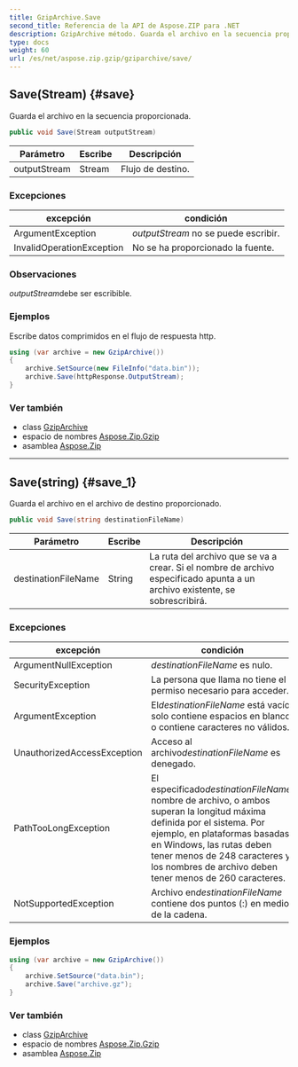 ```yaml
---
title: GzipArchive.Save
second_title: Referencia de la API de Aspose.ZIP para .NET
description: GzipArchive método. Guarda el archivo en la secuencia proporcionada.
type: docs
weight: 60
url: /es/net/aspose.zip.gzip/gziparchive/save/
---
```

## Save(Stream) {#save}

Guarda el archivo en la secuencia proporcionada.

```csharp
public void Save(Stream outputStream)
```

| Parámetro | Escribe | Descripción |
| --- | --- | --- |
| outputStream | Stream | Flujo de destino. |

### Excepciones

| excepción | condición |
| --- | --- |
| ArgumentException | *outputStream* no se puede escribir. |
| InvalidOperationException | No se ha proporcionado la fuente. |

### Observaciones

*outputStream*debe ser escribible.

### Ejemplos

Escribe datos comprimidos en el flujo de respuesta http.

```csharp
using (var archive = new GzipArchive()) 
{
    archive.SetSource(new FileInfo("data.bin"));
    archive.Save(httpResponse.OutputStream);
}
```

### Ver también

* class [GzipArchive](../)
* espacio de nombres [Aspose.Zip.Gzip](../../gziparchive/)
* asamblea [Aspose.Zip](../../../)

---

## Save(string) {#save_1}

Guarda el archivo en el archivo de destino proporcionado.

```csharp
public void Save(string destinationFileName)
```

| Parámetro | Escribe | Descripción |
| --- | --- | --- |
| destinationFileName | String | La ruta del archivo que se va a crear. Si el nombre de archivo especificado apunta a un archivo existente, se sobrescribirá. |

### Excepciones

| excepción | condición |
| --- | --- |
| ArgumentNullException | *destinationFileName* es nulo. |
| SecurityException | La persona que llama no tiene el permiso necesario para acceder. |
| ArgumentException | El*destinationFileName* está vacío, solo contiene espacios en blanco o contiene caracteres no válidos. |
| UnauthorizedAccessException | Acceso al archivo*destinationFileName* es denegado. |
| PathTooLongException | El especificado*destinationFileName*, nombre de archivo, o ambos superan la longitud máxima definida por el sistema. Por ejemplo, en plataformas basadas en Windows, las rutas deben tener menos de 248 caracteres y los nombres de archivo deben tener menos de 260 caracteres. |
| NotSupportedException | Archivo en*destinationFileName* contiene dos puntos (:) en medio de la cadena. |

### Ejemplos

```csharp
using (var archive = new GzipArchive())
{
    archive.SetSource("data.bin");
    archive.Save("archive.gz");
}
```

### Ver también

* class [GzipArchive](../)
* espacio de nombres [Aspose.Zip.Gzip](../../gziparchive/)
* asamblea [Aspose.Zip](../../../)


